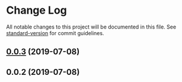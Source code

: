 # Change Log

All notable changes to this project will be documented in this file. See [standard-version](https://github.com/conventional-changelog/standard-version) for commit guidelines.

<a name="0.0.3"></a>
## [0.0.3](https://github.com/Nelayah/koa-router-decorator-plugin/compare/v0.0.2...v0.0.3) (2019-07-08)



<a name="0.0.2"></a>
## 0.0.2 (2019-07-08)
